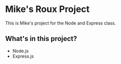 # Mike's Roux Project

This is Mike's project for the Node and Express class.

## What's in this project?

* Node.js
* Express.js
